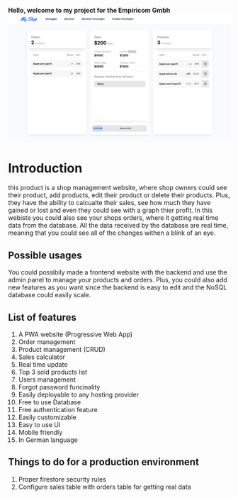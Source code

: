 <b>Hello, welcome to my project for the Empiricom Gmbh</b>
<img src='/public/Screenshot 2023-08-21 at 5.40.45 PM.png'>
<h1>Introduction</h1>
this product is a shop management website, where shop owners could see their product, add products, edit their product or delete their products. 
Plus, they have the ability to calcualte their sales, see how much they have gained or lost and even they could see with a graph thier profit.
In this webiste you could also see your shops orders, where it getting real time data from the database.
All the data received by the database are real time, meaning that you could see all of the changes withen a blink of an eye.
<h2>Possible usages</h2>
You could possibily made a frontend website with the backend and use the admin panel to manage your products and orders.
Plus, you could also add new features as you want since the backend is easy to edit and the NoSQL database could easily scale.
<h2>List of features</h2>
<ol>
    <li>A PWA website (Progressive Web App)</li>
    <li>Order management</li>
    <li>Product management (CRUD)</li>
    <li>Sales calculator</li>
    <li>Real time update</li>
    <li>Top 3 sold products list</li>
    <li>Users management</li>
    <li>Forgot password funcinality</li>
    <li>Easily deployable to any hosting provider</li>
    <li>Free to use Database</li>
    <li>Free authentication feature</li>
    <li>Easily customizable</li>
    <li>Easy to use UI</li>
    <li>Mobile friendly</li>
    <li>In German language</li>
</ol>
<h2>Things to do for a production environment</h2>
<ol>
    <li>Proper firestore security rules</li>
    <li>Configure sales table with orders table for getting real data</li>
</ol>






